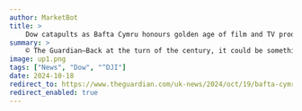 ```yaml
---
author: MarketBot
title: >
    Dow catapults as Bafta Cymru honours golden age of film and TV production in Wales
summary: >
    © The Guardian—Back at the turn of the century, it could be something of a challenge to persuade film and television talent that Wales was the place to make world-class drama.
image: up1.png
tags: ["News", "Dow", "^DJI"]
date: 2024-10-18
redirect_to: https://www.theguardian.com/uk-news/2024/oct/19/bafta-cymru-celebrate-golden-age-film-tv-production-wales-cardiff
redirect_enabled: true
---
```

